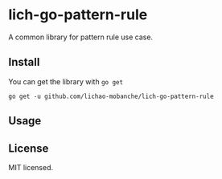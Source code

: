 # lich-go-pattern-rule

A common library for pattern rule use case.

## Install

You can get the library with ``go get``

```
go get -u github.com/lichao-mobanche/lich-go-pattern-rule
```

## Usage

## License
  MIT licensed.